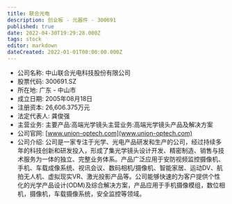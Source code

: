 ```yaml
---
title: 联合光电
description: 创业板 - 元器件 - 300691
published: true
date: 2022-04-30T19:29:28.000Z
tags: stock
editor: markdown
dateCreated: 2022-01-01T00:00:00.000Z
---
```


- 公司名称: 中山联合光电科技股份有限公司
- 股票代码: 300691.SZ
- 所在地: 广东 - 中山市
- 成立日期: 2005年08月18日
- 注册资本: 26,606.375万元
- 法定代表人: 龚俊强
- 主营业务: 主要产品:高端光学镜头主营业务:高端光学镜头产品及解决方案
- 公司官网: [www.union-optech.com](www.union-optech.com)
- 公司介绍: 公司是一家专注于光学、光电产品研发和生产的公司，经过持续多年的科技创新和研发投入，形成了集光学镜头设计开发、精密制造、销售与技术服务为一体的独立、完整业务体系。产品广泛应用于安防视频监控摄像机、手机、车载成像系统、视讯会议、数码相机/摄像机、智能家居、运动DV、航拍无人机、虚拟现实VR、激光投影产品等。公司能够快速的为客户提供个性化的光学产品设计(ODM)及综合解决方案，产品应用于手机摄像模组，数位相机，摄像机，车载摄像系统，安全监控等领域。


